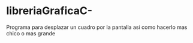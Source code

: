 # libreriaGraficaC-
Programa para desplazar un cuadro por la pantalla asi como hacerlo mas chico o mas grande
